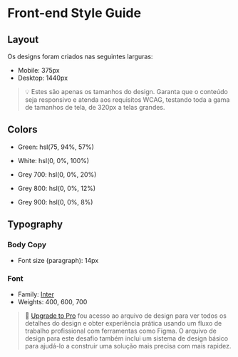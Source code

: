 # Front-end Style Guide

## Layout

Os designs foram criados nas seguintes larguras:

- Mobile: 375px
- Desktop: 1440px

> 💡 Estes são apenas os tamanhos do design. Garanta que o conteúdo seja responsivo e atenda aos requisitos WCAG, testando toda a gama de tamanhos de tela, de 320px a telas grandes.

## Colors

- Green: hsl(75, 94%, 57%)

- White: hsl(0, 0%, 100%)

- Grey 700: hsl(0, 0%, 20%)
- Grey 800: hsl(0, 0%, 12%)
- Grey 900: hsl(0, 0%, 8%)

## Typography

### Body Copy

- Font size (paragraph): 14px

### Font

- Family: [Inter](https://fonts.google.com/specimen/Inter)
- Weights: 400, 600, 700

> 💎 [Upgrade to Pro](https://www.frontendmentor.io/pro?ref=style-guide) fou acesso ao arquivo de design para ver todos os detalhes do design e obter experiência prática usando um fluxo de trabalho profissional com ferramentas como Figma. O arquivo de design para este desafio também inclui um sistema de design básico para ajudá-lo a construir uma solução mais precisa com mais rapidez.
